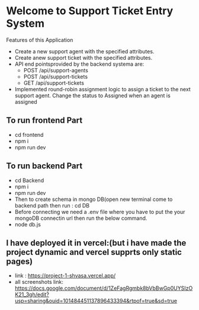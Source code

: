 # Welcome to Support Ticket Entry System

Features of this Application

 - Create a new support agent with the specified attributes. 
 - Create anew support ticket with the specified attributes. 
 - API end pointsprovided by the backend systema are:
	 - POST /api/support-agents   
	 - POST /api/support-tickets   
	 - GET /api/support-tickets
 - Implemented round-robin assignment logic to assign a ticket to the next support agent. Change the status to Assigned when an agent is
   assigned

## To run frontend Part

 - cd frontend
 - npm i
 - npm run dev

## To run backend Part

 - cd Backend
 - npm i
 - npm run dev
 - Then to create schema in mongo DB(open new terminal come to backend path then run : cd DB
 - Before connecting we need a .env file where you have to put the your mongoDB connectin url then run the below command.
 - node db.js

## I have deployed it in vercel:(but i have made the project dynamic and vercel supprts only static pages)
- link : https://project-1-shvasa.vercel.app/
- all screenshots link: https://docs.google.com/document/d/1ZeFagRgmbk8bVbBwGp0UYSIzOK21_3gh/edit?usp=sharing&ouid=101484451137896433394&rtpof=true&sd=true
